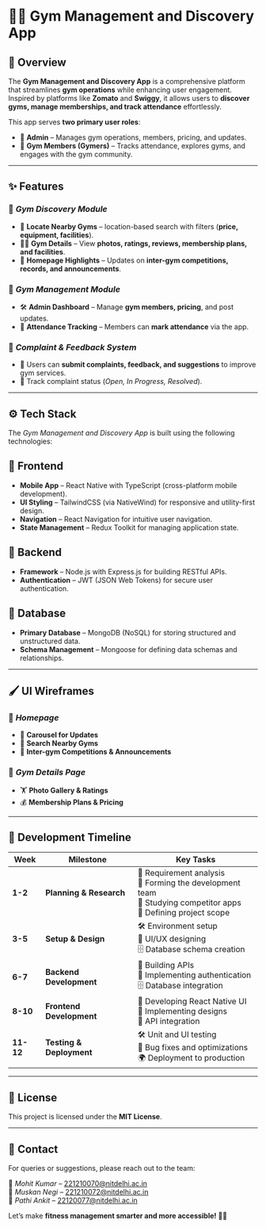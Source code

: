 # 🏋️‍♂️ Gym Management and Discovery App  

## 📌 Overview  
The **Gym Management and Discovery App** is a comprehensive platform that streamlines **gym operations** while enhancing user engagement. Inspired by platforms like **Zomato** and **Swiggy**, it allows users to **discover gyms, manage memberships, and track attendance** effortlessly.  

This app serves **two primary user roles**:  
- 🔹 **Admin** – Manages gym operations, members, pricing, and updates.  
- 🔹 **Gym Members (Gymers)** – Tracks attendance, explores gyms, and engages with the gym community.  

---

## ✨ Features  

### 🎯 *Gym Discovery Module*  
- 📍 **Locate Nearby Gyms** – location-based search with filters (**price, equipment, facilities**).  
- 🏋️‍♂️ **Gym Details** – View **photos, ratings, reviews, membership plans, and facilities**.  
- 📰 **Homepage Highlights** – Updates on **inter-gym competitions, records, and announcements**.  

### 🎯 *Gym Management Module*  
- 🛠 **Admin Dashboard** – Manage **gym members, pricing**, and post updates.  
- 📅 **Attendance Tracking** – Members can **mark attendance** via the app.  

### 🎯 *Complaint & Feedback System*  
- 📝 Users can **submit complaints, feedback, and suggestions** to improve gym services.  
- 📌 Track complaint status (*Open, In Progress, Resolved*).  

---

## ⚙ Tech Stack  

The *Gym Management and Discovery App* is built using the following technologies:  

## 🎯 **Frontend**
- **Mobile App** – React Native with TypeScript (cross-platform mobile development).
- **UI Styling** – TailwindCSS (via NativeWind) for responsive and utility-first design.
- **Navigation** – React Navigation for intuitive user navigation.
- **State Management** – Redux Toolkit for managing application state.

## 🎯 **Backend**
- **Framework** – Node.js with Express.js for building RESTful APIs.
- **Authentication** – JWT (JSON Web Tokens) for secure user authentication.

## 🎯 **Database**
- **Primary Database** – MongoDB (NoSQL) for storing structured and unstructured data.
- **Schema Management** – Mongoose for defining data schemas and relationships.

---

## 🖌 UI Wireframes  

### 📌 *Homepage*  
- 🔹 **Carousel for Updates**  
- 🔹 **Search Nearby Gyms**  
- 🔹 **Inter-gym Competitions & Announcements**  

### 📌 *Gym Details Page*  
- 🏋️ **Photo Gallery & Ratings**  
- 💰 **Membership Plans & Pricing**  

---

## 📅 **Development Timeline**

| **Week**  | **Milestone**  | **Key Tasks**  |
|-----------|--------------|----------------|
| **1-2**  | **Planning & Research**  | 📌 Requirement analysis <br> 📌 Forming the development team <br> 📌 Studying competitor apps <br> 📌 Defining project scope |
| **3-5**  | **Setup & Design**  | 🛠 Environment setup <br> 🎨 UI/UX designing <br> 🗄 Database schema creation |
| **6-7**  | **Backend Development**  | 🚀 Building APIs <br> 🔗 Implementing authentication <br> 🗄 Database integration |
| **8-10** | **Frontend Development**  | 📱 Developing React Native UI <br> 🎨 Implementing designs <br> 🔄 API integration |
| **11-12** | **Testing & Deployment**  | 🛠 Unit and UI testing <br> 🚀 Bug fixes and optimizations <br> 🌍 Deployment to production |

---

## 📜 License  

This project is licensed under the **MIT License**.  

---

## 📧 Contact  

For queries or suggestions, please reach out to the team:  

📩 *Mohit Kumar* – [221210070@nitdelhi.ac.in](mailto:221210070@nitdelhi.ac.in)  
📩 *Muskan Negi* – [221210072@nitdelhi.ac.in](mailto:221210072@nitdelhi.ac.in)  
📩 *Pathi Ankit* – [22120077@nitdelhi.ac.in](mailto:22120077@nitdelhi.ac.in) 

Let’s make **fitness management smarter and more accessible! 💪🔥**
